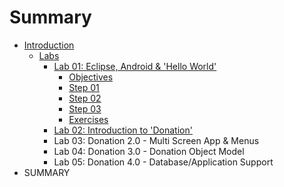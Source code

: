 # Summary

* [Introduction](README.md)
   * [Labs](labs.md)
       * [Lab 01: Eclipse, Android & 'Hello World'](lab_01.md)
           * [Objectives](session1/lab/md/objectives.md)
           * [Step 01](session1/lab/md/step01.md)
           * [Step 02](session1/lab/md/step02.md)
           * [Step 03](session1/lab/md/step03.md)
           * [Exercises](session1/lab/md/exercises.md)
       * [Lab 02: Introduction to 'Donation'](lab_02.md)
       * Lab 03: Donation 2.0 - Multi Screen App & Menus
       * Lab 04: Donation 3.0 - Donation Object Model
       * Lab 05: Donation 4.0 - Database/Application Support
* SUMMARY

